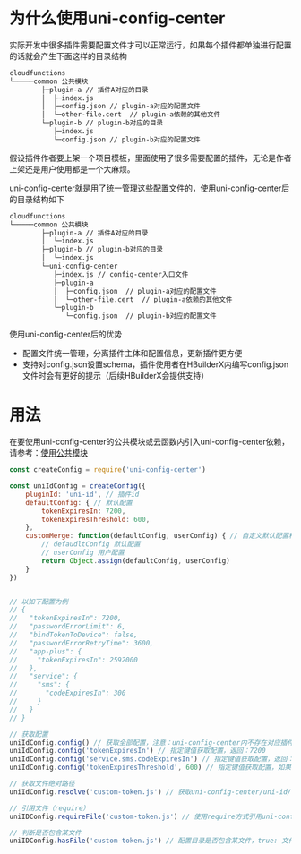 # 为什么使用uni-config-center

实际开发中很多插件需要配置文件才可以正常运行，如果每个插件都单独进行配置的话就会产生下面这样的目录结构

```bash
cloudfunctions
└─────common 公共模块
        ├─plugin-a // 插件A对应的目录
        │  ├─index.js
        │  ├─config.json // plugin-a对应的配置文件
        │  └─other-file.cert  // plugin-a依赖的其他文件
        └─plugin-b // plugin-b对应的目录
           ├─index.js
           └─config.json // plugin-b对应的配置文件
```

假设插件作者要上架一个项目模板，里面使用了很多需要配置的插件，无论是作者上架还是用户使用都是一个大麻烦。

uni-config-center就是用了统一管理这些配置文件的，使用uni-config-center后的目录结构如下

```bash
cloudfunctions
└─────common 公共模块
        ├─plugin-a // 插件A对应的目录
        │  └─index.js
        ├─plugin-b // plugin-b对应的目录
        │  └─index.js
        └─uni-config-center
           ├─index.js // config-center入口文件
           ├─plugin-a
           │  ├─config.json  // plugin-a对应的配置文件
           │  └─other-file.cert  // plugin-a依赖的其他文件
           └─plugin-b
              └─config.json  // plugin-b对应的配置文件
```

使用uni-config-center后的优势

- 配置文件统一管理，分离插件主体和配置信息，更新插件更方便
- 支持对config.json设置schema，插件使用者在HBuilderX内编写config.json文件时会有更好的提示（后续HBuilderX会提供支持）

# 用法

在要使用uni-config-center的公共模块或云函数内引入uni-config-center依赖，请参考：[使用公共模块](https://uniapp.dcloud.net.cn/uniCloud/cf-common)

```js
const createConfig = require('uni-config-center')

const uniIdConfig = createConfig({
    pluginId: 'uni-id', // 插件id
    defaultConfig: { // 默认配置
        tokenExpiresIn: 7200,
        tokenExpiresThreshold: 600,
    },
    customMerge: function(defaultConfig, userConfig) { // 自定义默认配置和用户配置的合并规则，不设置的情况侠会对默认配置和用户配置进行深度合并
        // defaudltConfig 默认配置
        // userConfig 用户配置
        return Object.assign(defaultConfig, userConfig)
    }
})


// 以如下配置为例
// {
//   "tokenExpiresIn": 7200,
//   "passwordErrorLimit": 6,
//   "bindTokenToDevice": false,
//   "passwordErrorRetryTime": 3600,
//   "app-plus": {
//     "tokenExpiresIn": 2592000
//   },
//   "service": {
//     "sms": {
//       "codeExpiresIn": 300
//     }
//   }
// }

// 获取配置
uniIdConfig.config() // 获取全部配置，注意：uni-config-center内不存在对应插件目录时会返回空对象
uniIdConfig.config('tokenExpiresIn') // 指定键值获取配置，返回：7200
uniIdConfig.config('service.sms.codeExpiresIn') // 指定键值获取配置，返回：300
uniIdConfig.config('tokenExpiresThreshold', 600) // 指定键值获取配置，如果不存在则取传入的默认值，返回：600

// 获取文件绝对路径
uniIdConfig.resolve('custom-token.js') // 获取uni-config-center/uni-id/custom-token.js文件的路径

// 引用文件（require）
uniIDConfig.requireFile('custom-token.js') // 使用require方式引用uni-config-center/uni-id/custom-token.js文件。文件不存在时返回undefined，文件内有其他错误导致require失败时会抛出错误。

// 判断是否包含某文件
uniIDConfig.hasFile('custom-token.js') // 配置目录是否包含某文件，true: 文件存在，false: 文件不存在
```